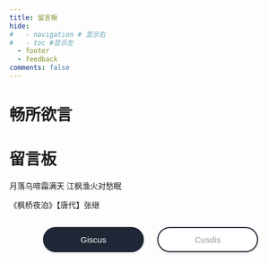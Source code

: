 ```yaml
---
title: 留言板
hide:
#   - navigation # 显示右
#   - toc #显示左
  - footer
  - feedback
comments: false
---
```

# 畅所欲言  
<div class="poem-wrap">
  <div class="poem-border poem-left"></div>
  <div class="poem-border poem-right"></div>
    <h1>留言板</h1>
    <p id="poem">月落乌啼霜满天 江枫渔火对愁眠</p>
    <p id="info"> 《枫桥夜泊》【唐代】张继</p>
  </div>


<!-- <div id="rcorners5" >
<div id="cusdis_thread"
  data-host="https://cusdis.com"
  data-app-id="655cf3bc-734a-4d88-8317-be350621334c"
  data-page-id="{{ PAGE_ID }}"
  data-page-url="{{ PAGE_URL }}"
  data-page-title="{{ PAGE_TITLE }}"
></div>
<script async defer src="https://cusdis.com/js/cusdis.es.js"></script>
<script defer src="https://cusdis.com/js/widget/lang/zh-cn.js"></script>
</div> -->



<head>
    <meta charset="UTF-8">
    <meta name="viewport" content="width=device-width, initial-scale=1.0">
    <title>评论系统切换</title>
    <style>
        .comment-system {
            opacity: 0;
            visibility: hidden;
            transition: all 0.5s ease-in-out;
            height: 0;
            overflow: hidden;
            margin-top: 20px;
        }
        .comment-system.active {
            opacity: 1;
            visibility: visible;
            height: auto;
        }
        .button-container {
            text-align: center;
            margin: 30px auto;
            max-width: 600px;
        }
        .buttonxuan {
            background-color: #ffffff;
            width: 180px;
            color: #999;
            border-radius: 25px;
            border: 2px solid #1F2635;
            padding: 12px 24px;
            text-align: center;
            text-decoration: none;
            display: inline-block;
            font-size: 15px;
            font-weight: 500;
            margin: 0 10px;
            transition: all 0.3s ease;
            cursor: pointer;
            box-shadow: 0 2px 5px rgba(0,0,0,0.1);
        }
        .buttonxuan:hover {
            background-color: #f8f9fa;
            transform: translateY(-2px);
            box-shadow: 0 4px 8px rgba(0,0,0,0.15);
        }
        .buttonxuan.active {
            background-color: #1F2635;
            color: white;
            border-color: #1F2635;
        }
        @media (max-width: 768px) {
            .button-container {
                padding: 0 15px;
            }
            .buttonxuan {
                width: 45%;
                padding: 10px 15px;
                font-size: 14px;
                margin: 5px;
            }
        }
        @media (max-width: 480px) {
            .buttonxuan {
                width: calc(50% - 20px);
                font-size: 13px;
                padding: 8px 12px;
            }
        }
    </style>
</head>


<body>
    <div class="button-container">
        <button id="giscus-btn" class="buttonxuan active">Giscus</button>
        <button id="cusdis-btn" class="buttonxuan">Cusdis</button>
    </div>
    <div id="giscus" class="comment-system active">
        <script src="https://giscus.app/client.js"
            data-repo="Wcowin/hexo-site-comments"
            data-repo-id="R_kgDOIl9OJA"
            data-category="Announcements"
            data-category-id="DIC_kwDOIl9OJM4CTHDe"
            data-mapping="pathname"
            data-strict="0"
            data-reactions-enabled="1"
            data-emit-metadata="0"
            data-input-position="top"
            data-theme="preferred_color_scheme"
            data-lang="zh-CN"
            data-loading="lazy"  
            crossorigin="anonymous"
            async>
        </script>
    </div>
    <div id="cusdis" class="comment-system">
        <center><p>评论审核后才会显示</p></center>
        <div id="cusdis_thread"
            data-host="https://cusdis.com"
            data-app-id="655cf3bc-734a-4d88-8317-be350621334c"
            data-page-id="{{ PAGE_ID }}"
            data-page-url="{{ PAGE_URL }}"
            data-page-title="{{ PAGE_TITLE }}">
        </div>
        <script async defer src="https://cusdis.com/js/cusdis.es.js"></script>
    </div>
    <script>
        document.querySelectorAll('.buttonxuan').forEach(button => {
            button.addEventListener('click', function() {
                document.querySelectorAll('.buttonxuan').forEach(btn => btn.classList.remove('active'));
                this.classList.add('active');
                document.querySelectorAll('.comment-system').forEach(system => system.classList.remove('active'));
                document.getElementById(this.id.replace('-btn', '')).classList.add('active');
            });
        });
    </script>
</body>